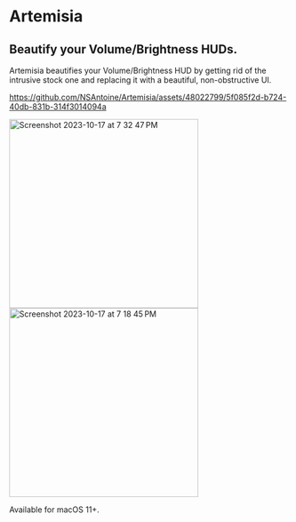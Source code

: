 # Artemisia
## Beautify your Volume/Brightness HUDs. 
Artemisia beautifies your Volume/Brightness HUD by getting rid of the intrusive stock one and replacing it with a beautiful, non-obstructive UI.

https://github.com/NSAntoine/Artemisia/assets/48022799/5f085f2d-b724-40db-831b-314f3014094a

<img width="340" alt="Screenshot 2023-10-17 at 7 32 47 PM" src="https://github.com/NSAntoine/Artemisia/assets/48022799/69d091dc-97b4-4b0e-bfae-34b3425cf4b3">

<img width="340" alt="Screenshot 2023-10-17 at 7 18 45 PM" src="https://github.com/NSAntoine/Artemisia/assets/48022799/79fbf88d-363d-405c-8cba-976d8bf20c99">


Available for macOS 11+.
